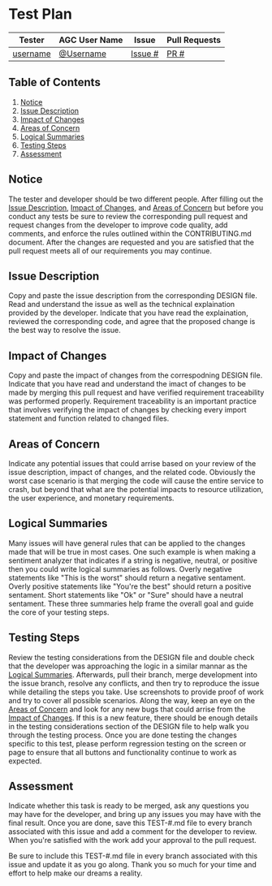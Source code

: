 # Test Plan

| Tester            | AGC User Name     |  Issue             | Pull Requests     |
|-------------------|-------------------|-------------------|-------------------|
| [username](https://github.com/username) | [@Username](https://accessgamechat.com/users/username) | [Issue #](https://github.com/MaverickCER/agc-web/issues/#) | [PR #](https://github.com/MaverickCER/agc-web/pull/#) |


## Table of Contents

1. [Notice](#notice)
2. [Issue Description](#issue-discription)
3. [Impact of Changes](#impact-of-changes)
4. [Areas of Concern](#areas-of-concern)
5. [Logical Summaries](#logical-summaries)
6. [Testing Steps](#testing-steps)
7. [Assessment](#assessment)

## Notice
The tester and developer should be two different people. After filling out the [Issue Description](#issue-discription), [Impact of Changes](#impact-of-changes), and [Areas of Concern](#areas-of-concern) but before you conduct any tests be sure to review the corresponding pull request and request changes from the developer to improve code quality, add comments, and enforce the rules outlined within the CONTRIBUTING.md document. After the changes are requested and you are satisfied that the pull request meets all of our requirements you may continue.

## Issue Description
Copy and paste the issue description from the corresponding DESIGN file.
Read and understand the issue as well as the technical explaination provided by the developer.
Indicate that you have read the explaination, reviewed the corresponding code, and agree that the proposed change is the best way to resolve the issue.

## Impact of Changes
Copy and paste the impact of changes from the correspodning DESIGN file.
Indicate that you have read and understand the imact of changes to be made by merging this pull request and have verified requirement traceability was performed properly. Requirement traceability is an important practice that involves verifying the impact of changes by checking every import statement and function related to changed files.

## Areas of Concern
Indicate any potential issues that could arrise based on your review of the issue description, impact of changes, and the related code. Obviously the worst case scenario is that merging the code will cause the entire service to crash, but beyond that what are the potential impacts to resource utilization, the user experience, and monetary requirements.

## Logical Summaries
Many issues will have general rules that can be applied to the changes made that will be true in most cases. One such example is when making a sentiment analyzer that indicates if a string is negative, neutral, or positive then you could write logical summaries as follows.
Overly negative statements like "This is the worst" should return a negative sentament.
Overly positive statements like "You're the best" should return a positive sentament.
Short statements like "Ok" or "Sure" should have a neutral sentament.
These three summaries help frame the overall goal and guide the core of your testing steps.

## Testing Steps
Review the testing considerations from the DESIGN file and double check that the developer was approaching the logic in a similar mannar as the [Logical Summaries](#logical-summaries). Afterwards, pull their branch, merge development into the issue branch, resolve any conflicts, and then try to reproduce the issue while detailing the steps you take. Use screenshots to provide proof of work and try to cover all possible scenarios. Along the way, keep an eye on the [Areas of Concern](#areas-of-concern) and look for any new bugs that could arrise from the [Impact of Changes](#impact-of-changes). If this is a new feature, there should be enough details in the testing considerations section of the DESIGN file to help walk you through the testing process. Once you are done testing the changes specific to this test, please perform regression testing on the screen or page to ensure that all buttons and functionality continue to work as expected.

## Assessment
Indicate whether this task is ready to be merged, ask any questions you may have for the developer, and bring up any issues you may have with the final result. Once you are done, save this TEST-#.md file to every branch associated with this issue and add a comment for the developer to review. When you're satisfied with the work add your approval to the pull request.

Be sure to include this TEST-#.md file in every branch associated with this issue and update it as you go along. Thank you so much for your time and effort to help make our dreams a reality.